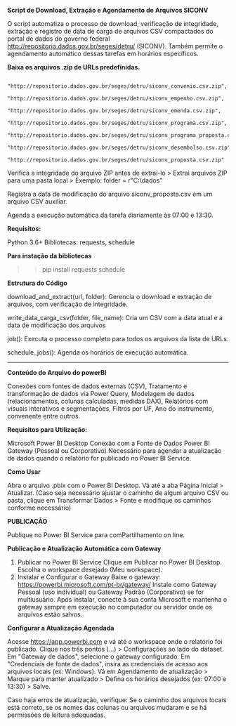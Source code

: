 **Script de Download, Extração e Agendamento de Arquivos SICONV**

O script automatiza o processo de download, verificação de integridade, extração e registro de data de carga de arquivos CSV compactados do portal de dados do governo federal http://repositorio.dados.gov.br/seges/detru/ (SICONV).
Também permite o agendamento automático dessas tarefas em horários específicos.

**Baixa os arquivos .zip de URLs predefinidas.**

         "http://repositorio.dados.gov.br/seges/detru/siconv_convenio.csv.zip",
        "http://repositorio.dados.gov.br/seges/detru/siconv_empenho.csv.zip",
        "http://repositorio.dados.gov.br/seges/detru/siconv_emenda.csv.zip",
        "http://repositorio.dados.gov.br/seges/detru/siconv_programa.csv.zip",
        "http://repositorio.dados.gov.br/seges/detru/siconv_programa_proposta.csv.zip",
        "http://repositorio.dados.gov.br/seges/detru/siconv_desembolso.csv.zip",
        "http://repositorio.dados.gov.br/seges/detru/siconv_proposta.csv.zip"

Verifica a integridade do arquivo ZIP antes de extraí-lo > Extrai arquivos ZIP para uma pasta local > Exemplo: folder = r"C:\dados"

Registra a data de modificação do arquivo siconv_proposta.csv em um arquivo CSV auxiliar.

Agenda a execução automática da tarefa diariamente às 07:00 e 13:30.

**Requisitos:**

Python 3.6+
Bibliotecas: requests, schedule

**Para instação da bibliotecas**

>> pip install requests schedule

**Estrutura do Código**

download_and_extract(url, folder): Gerencia o download e extração de arquivos, com verificação de integridade.

write_data_carga_csv(folder, file_name): Cria um CSV com a data atual e a data de modificação dos arquivos

job(): Executa o processo completo para todos os arquivos da lista de URLs.

schedule_jobs(): Agenda os horários de execução automática.

----------------------------------------------------------------------------------------------------------------------------------------------------------------------------------------------------------------------------------------------------------------------------------------
**Conteúdo do Arquivo do powerBI**

Conexões com fontes de dados externas (CSV), Tratamento e transformação de dados via Power Query, Modelagem de dados (relacionamentos, colunas calculadas, medidas DAX), Relatórios com visuais interativos e segmentações, Filtros por UF, Ano do instrumento, convenente  entre outros.

**Requisitos para Utilização:**

Microsoft Power BI Desktop
Conexão com a Fonte de Dados 
Power BI Gateway (Pessoal ou Corporativo)
Necessário para agendar a atualização de dados quando o relatório for publicado no Power BI Service.

**Como Usar**

Abra o arquivo .pbix com o Power BI Desktop.
Vá até a aba Página Inicial > Atualizar. (Caso seja necessário ajustar o caminho de algum arquivo CSV ou pasta, clique em Transformar Dados > Fonte e modifique os caminhos conforme necessário)

**PUBLICAÇÃO**

Publique no Power BI Service para comPartilhamento on line.

**Publicação e Atualização Automática com Gateway**

1. Publicar no Power BI Service
Clique em Publicar no Power BI Desktop.
Escolha o workspace desejado (Meu workspace).
2. Instalar e Configurar o Gateway
Baixe o gateway:
https://powerbi.microsoft.com/pt-br/gateway/
Instale como Gateway Pessoal (uso individual) ou Gateway Padrão (Corporativo) se for multiusuário.
Após instalar, conecte à sua conta Microsoft e mantenha o gateway sempre em execução no computador ou servidor onde os arquivos estão salvos.

**Configurar a Atualização Agendada**

Acesse https://app.powerbi.com e vá até o workspace onde o relatório foi publicado.
Clique nos três pontos (...) > Configurações ao lado do dataset.
Em "Gateway de dados", selecione o gateway configurado.
Em "Credenciais de fonte de dados", insira as credenciais de acesso aos arquivos locais (ex: Windows).
Vá em Agendamento de atualização > Marque para manter atualizado > Defina os horários desejados (ex: 07:00 e 13:30) > Salve.

Caso haja erros de atualização, verifique: Se o caminho dos arquivos locais está correto, se os nomes das colunas ou arquivos mudaram e se há permissões de leitura adequadas.






